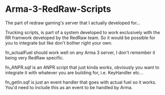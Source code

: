# Arma-3-RedRaw-Scripts
The part of redraw gaming's server that I actually developed for...

Trucking scripts, is part of a system developed to work exclusively with the RR framwork developed by the RedRaw team. So it would be possible for you to integrate but like don't bother right your own.

fn_actualFuel should work well on any Arma 3 server, I don't remember it being very RedRaw specific.

fn_ANPR.sqf is an ANPR script that just kinda works, obviously you want to integrate it with whatever you are building for, i.e. KeyHandler etc...

fn_getIn.sqf is just an event handler that goes with actual fuel so it works. You'd need to include this as an event to be handled by Arma.